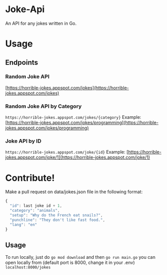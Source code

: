 # Joke-Api
An API for any jokes written in Go.

# Usage
## Endpoints
### Random Joke API
[https://horrible-jokes.appspot.com/jokes](https://horrible-jokes.appspot.com/jokes)
### Random Joke API by Category
`https://horrible-jokes.appspot.com/jokes/{category}`
Example:
[https://horrible-jokes.appspot.com/jokes/programming](https://horrible-jokes.appspot.com/jokes/programming)
### Joke API by ID
`https://horrible-jokes.appspot.com/joke/{id}`
Example:
[https://horrible-jokes.appspot.com/joke/1](https://horrible-jokes.appspot.com/joke/1)

# Contribute!
Make a pull request on data/jokes.json file in the following format:
```javascript
{
  "id": last joke id + 1,
  "category": "animals",
  "setup": "Why do the French eat snails?",
  "punchline": "They don't like fast food.",
  "lang": "en"
}
```

## Usage
To run locally, just do
`go mod download`
and then
`go run main.go`
you can open locally from (default port is 8000, change it in your .env)
`localhost:8000/jokes`